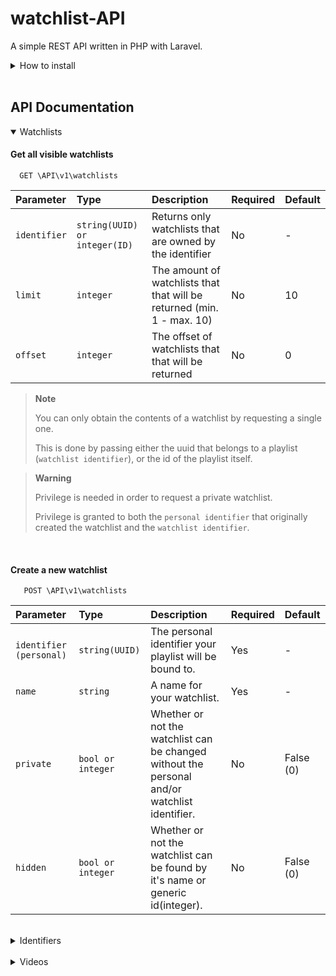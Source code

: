 # watchlist-API

A simple REST API written in PHP with Laravel.
<br>

<details>
<summary>How to install</summary>
<br>
Clone the project

```bash
  git clone https://github.com/PS223934/watchlist-api.git
```

Go to the project directory

```bash
  cd watchlist-api
```

Update dependencies

```bash
  composer update
```

```bash
  npm update
```

Install dependencies

```bash
  composer install
```
```bash
  npm install vite
```


Start the server

```bash
  php artisan serve
```
</details>
<br>

## API Documentation

<details open>
<summary>Watchlists</summary>

#### Get all visible watchlists

```http
  GET \API\v1\watchlists
```

| Parameter | Type     | Description                | Required        | Default         |
| :-------- | :------- | :------------------------- | :-------------- | :-------------- |
| `identifier` | `string(UUID) or integer(ID)` | Returns only watchlists that are owned by the identifier |   No   | -     |
| `limit` | `integer` | The amount of watchlists that that will be returned (min. 1 - max. 10) |   No   | 10 |
| `offset` | `integer` | The offset of watchlists that that will be returned |   No   | 0 |
  
> **Note**
>
> You can only obtain the contents of a watchlist by requesting a single one.
>
> This is done by passing either the uuid that belongs to a playlist (`watchlist identifier`), or the id of the playlist itself.
  
> **Warning**
>
> Privilege is needed in order to request a private watchlist.
>
> Privilege is granted to both the `personal identifier` that originally created the watchlist and the `watchlist identifier`.
 
  
<br>
  
#### Create a new watchlist
  
```http
   POST \API\v1\watchlists
```
  
| Parameter | Type     | Description                | Required        | Default         |
| :-------- | :------- | :------------------------- | :-------------- | :-------------- |
| `identifier (personal)`| `string(UUID)` | The personal identifier your playlist will be bound to.  | Yes             | -               |
| `name`    | `string` | A name for your watchlist.  | Yes             | -               |
| `private`    | `bool or integer` | Whether or not the watchlist can be changed without the personal and/or watchlist identifier.  | No             | False (0)               |
| `hidden`    | `bool or integer` | Whether or not the watchlist can be found by it's name or generic id(integer).  | No             | False (0)               |

</details>
<br>

<details>
<summary>Identifiers</summary>

#### Creating a new identifier

```http
   POST \API\v1\identifiers
```

| Parameter | Type     | Description                | Required        | Default         |
| :-------- | :------- | :------------------------- | :-------------- | :-------------- |
| `reference` | `string` | A public reference (name) given with every resource the identifier will create/update. |   Yes (Must be unique)    | -     |

> **Warning**
>
> If the identifier (UUID) is lost, it can not be recovered through the api itself.
>
> Anyone with access to an identifier can manage its resources.
  
</details>
<br>

<details>
<summary>Videos</summary>

#### Adding videos to a watchlist
  
```http
   POST \API\v1\videos
```
  
| Parameter | Type     | Description                | Required        | Default         |
| :-------- | :------- | :------------------------- | :-------------- | :-------------- |
| `identifier` | `string(UUID)` | A `personal` identifier.               | Yes       | -  |
| `watchlist` | `string(UUID) or integer(ID)` | A `watchlist` identifier or ID. | Yes | -  |
| `name` | `string` | The name of the video you want add. | Yes | -  |
| `url` | `string` | The url of the video you want to add. (only allows certain !!!!!!platforms) | Yes | -  |


  
</details>

